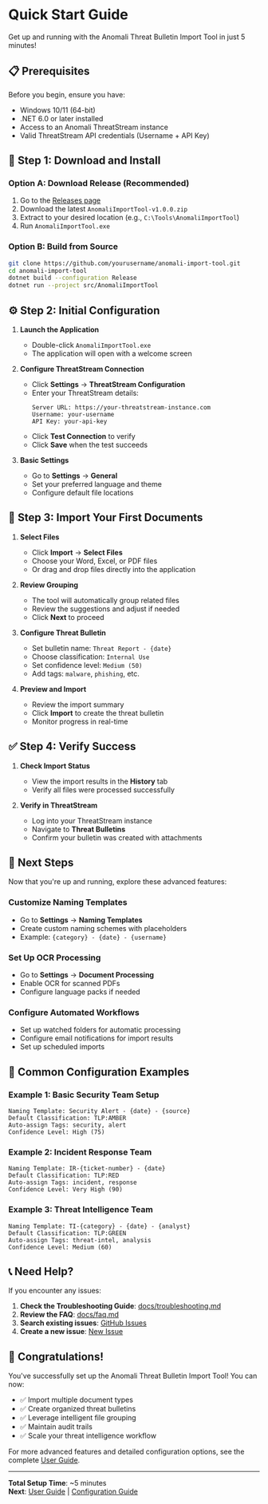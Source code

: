 # Quick Start Guide

Get up and running with the Anomali Threat Bulletin Import Tool in just 5 minutes!

## 📋 Prerequisites

Before you begin, ensure you have:
- Windows 10/11 (64-bit)
- .NET 6.0 or later installed
- Access to an Anomali ThreatStream instance
- Valid ThreatStream API credentials (Username + API Key)

## 🚀 Step 1: Download and Install

### Option A: Download Release (Recommended)
1. Go to the [Releases page](../../releases)
2. Download the latest `AnomaliImportTool-v1.0.0.zip`
3. Extract to your desired location (e.g., `C:\Tools\AnomaliImportTool`)
4. Run `AnomaliImportTool.exe`

### Option B: Build from Source
```bash
git clone https://github.com/yourusername/anomali-import-tool.git
cd anomali-import-tool
dotnet build --configuration Release
dotnet run --project src/AnomaliImportTool
```

## ⚙️ Step 2: Initial Configuration

1. **Launch the Application**
   - Double-click `AnomaliImportTool.exe`
   - The application will open with a welcome screen

2. **Configure ThreatStream Connection**
   - Click **Settings** → **ThreatStream Configuration**
   - Enter your ThreatStream details:
     ```
     Server URL: https://your-threatstream-instance.com
     Username: your-username
     API Key: your-api-key
     ```
   - Click **Test Connection** to verify
   - Click **Save** when the test succeeds

3. **Basic Settings**
   - Go to **Settings** → **General**
   - Set your preferred language and theme
   - Configure default file locations

## 📄 Step 3: Import Your First Documents

1. **Select Files**
   - Click **Import** → **Select Files**
   - Choose your Word, Excel, or PDF files
   - Or drag and drop files directly into the application

2. **Review Grouping**
   - The tool will automatically group related files
   - Review the suggestions and adjust if needed
   - Click **Next** to proceed

3. **Configure Threat Bulletin**
   - Set bulletin name: `Threat Report - {date}`
   - Choose classification: `Internal Use`
   - Set confidence level: `Medium (50)`
   - Add tags: `malware`, `phishing`, etc.

4. **Preview and Import**
   - Review the import summary
   - Click **Import** to create the threat bulletin
   - Monitor progress in real-time

## ✅ Step 4: Verify Success

1. **Check Import Status**
   - View the import results in the **History** tab
   - Verify all files were processed successfully

2. **Verify in ThreatStream**
   - Log into your ThreatStream instance
   - Navigate to **Threat Bulletins**
   - Confirm your bulletin was created with attachments

## 🎯 Next Steps

Now that you're up and running, explore these advanced features:

### Customize Naming Templates
- Go to **Settings** → **Naming Templates**
- Create custom naming schemes with placeholders
- Example: `{category} - {date} - {username}`

### Set Up OCR Processing
- Go to **Settings** → **Document Processing**
- Enable OCR for scanned PDFs
- Configure language packs if needed

### Configure Automated Workflows
- Set up watched folders for automatic processing
- Configure email notifications for import results
- Set up scheduled imports

## 🔧 Common Configuration Examples

### Example 1: Basic Security Team Setup
```
Naming Template: Security Alert - {date} - {source}
Default Classification: TLP:AMBER
Auto-assign Tags: security, alert
Confidence Level: High (75)
```

### Example 2: Incident Response Team
```
Naming Template: IR-{ticket-number} - {date}
Default Classification: TLP:RED
Auto-assign Tags: incident, response
Confidence Level: Very High (90)
```

### Example 3: Threat Intelligence Team
```
Naming Template: TI-{category} - {date} - {analyst}
Default Classification: TLP:GREEN
Auto-assign Tags: threat-intel, analysis
Confidence Level: Medium (60)
```

## 📞 Need Help?

If you encounter any issues:

1. **Check the Troubleshooting Guide**: [docs/troubleshooting.md](troubleshooting.md)
2. **Review the FAQ**: [docs/faq.md](faq.md)
3. **Search existing issues**: [GitHub Issues](../../issues)
4. **Create a new issue**: [New Issue](../../issues/new)

## 🎉 Congratulations!

You've successfully set up the Anomali Threat Bulletin Import Tool! You can now:

- ✅ Import multiple document types
- ✅ Create organized threat bulletins
- ✅ Leverage intelligent file grouping
- ✅ Maintain audit trails
- ✅ Scale your threat intelligence workflow

For more advanced features and detailed configuration options, see the complete [User Guide](user-guide.md).

---

**Total Setup Time**: ~5 minutes  
**Next**: [User Guide](user-guide.md) | [Configuration Guide](configuration.md) 